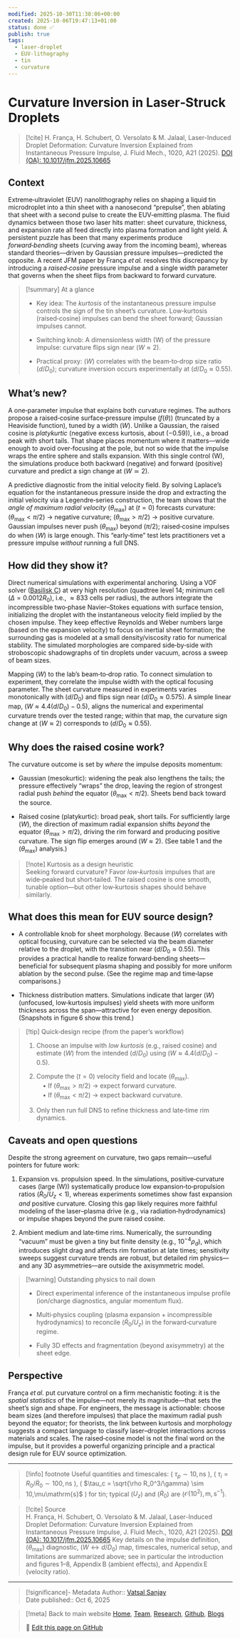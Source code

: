 ```yaml
---
modified: 2025-10-30T11:38:06+00:00
created: 2025-10-06T19:47:13+01:00
status: done ✅
publish: true
tags:
  - laser-droplet
  - EUV-lithography
  - tin
  - curvature
---
```

# Curvature Inversion in Laser‑Struck Droplets

> [!cite] 
> H. França, H. Schubert, O. Versolato & M. Jalaal, Laser-Induced Droplet Deformation: Curvature Inversion Explained from Instantaneous Pressure Impulse, J. Fluid Mech., 1020, A21 (2025). [DOI (OA): 10.1017/jfm.2025.10665](https://doi.org/10.1017/jfm.2025.10665)

## Context

Extreme‑ultraviolet (EUV) nanolithography relies on shaping a liquid tin microdroplet into a thin sheet with a nanosecond “prepulse”, then ablating that sheet with a second pulse to create the EUV‑emitting plasma. The fluid dynamics between those two laser hits matter: sheet curvature, thickness, and expansion rate all feed directly into plasma formation and light yield. A persistent puzzle has been that many experiments produce _forward‑bending_ sheets (curving away from the incoming beam), whereas standard theories—driven by Gaussian pressure impulses—predicted the opposite. A recent JFM paper by França _et al._ resolves this discrepancy by introducing a _raised‑cosine_ pressure impulse and a single width parameter that governs when the sheet flips from backward to forward curvature.

> [!summary] At a glance
> 
> - Key idea: The _kurtosis_ of the instantaneous pressure impulse controls the sign of the tin sheet’s curvature. Low‑kurtosis (raised‑cosine) impulses can bend the sheet forward; Gaussian impulses cannot.
>     
> - Switching knob: A dimensionless width (W) of the pressure impulse: curvature flips sign near ($W \approx 2$).
>     
> - Practical proxy: ($W$) correlates with the beam‑to‑drop size ratio ($d/D_0$); curvature inversion occurs experimentally at ($d/D_0 \approx 0.55$).
>     


## What’s new?

A one‑parameter impulse that explains both curvature regimes. The authors propose a raised‑cosine surface‑pressure impulse ($f(\theta)$) (truncated by a Heaviside function), tuned by a width ($W$). Unlike a Gaussian, the raised cosine is _platykurtic_ (negative excess kurtosis, about ($-0.59$)), i.e., a broad peak with short tails. That shape places momentum where it matters—wide enough to avoid over‑focusing at the pole, but not so wide that the impulse wraps the entire sphere and stalls expansion. With this single control (W), the simulations produce both backward (negative) and forward (positive) curvature and predict a sign change at ($W \simeq 2$).

A predictive diagnostic from the initial velocity field. By solving Laplace’s equation for the instantaneous pressure inside the drop and extracting the initial velocity via a Legendre‑series construction, the team shows that the _angle of maximum radial velocity_ ($\theta_\text{max}$) at ($t=0$) forecasts curvature: ($\theta_\text{max}<\pi/2$) → negative curvature; ($\theta_\text{max}>\pi/2$) → positive curvature. Gaussian impulses never push ($\theta_\text{max}$) beyond ($\pi/2$); raised‑cosine impulses do when ($W$) is large enough. This “early‑time” test lets practitioners vet a pressure impulse _without_ running a full DNS.


## How did they show it?

Direct numerical simulations with experimental anchoring. Using a VOF solver ([Basilisk C](http://basilisk.fr)) at very high resolution (quadtree level 14; minimum cell ($\Delta = 0.0012 R_0$), i.e., $\approx 833$ cells per radius), the authors integrate the incompressible two‑phase Navier–Stokes equations with surface tension, initializing the droplet with the instantaneous velocity field implied by the chosen impulse. They keep effective Reynolds and Weber numbers large (based on the expansion velocity) to focus on inertial sheet formation; the surrounding gas is modeled at a small density/viscosity ratio for numerical stability. The simulated morphologies are compared side‑by‑side with stroboscopic shadowgraphs of tin droplets under vacuum, across a sweep of beam sizes.

Mapping ($W$) to the lab’s beam‑to‑drop ratio. To connect simulation to experiment, they correlate the impulse width with the optical focusing parameter. The sheet curvature measured in experiments varies monotonically with ($d/D_0$) and flips sign near ($d/D_0 \approx 0.575$). A simple linear map, ($W \approx 4.4(d/D_0) - 0.5$), aligns the numerical and experimental curvature trends over the tested range; within that map, the curvature sign change at ($W \approx 2$) corresponds to ($d/D_0 \approx 0.55$). 


## Why does the raised cosine work?

The curvature outcome is set by _where_ the impulse deposits momentum:

- Gaussian (mesokurtic): widening the peak also lengthens the tails; the pressure effectively “wraps” the drop, leaving the region of strongest radial push _behind_ the equator ($\theta_{\max}<\pi/2$). Sheets bend back toward the source.
    
- Raised cosine (platykurtic): broad peak, short tails. For sufficiently large ($W$), the direction of maximum radial expansion shifts _beyond_ the equator ($\theta_{\max}>\pi/2$), driving the rim forward and producing positive curvature. The sign flip emerges around ($W \approx 2$). (See table 1 and the ($\theta_{\max}$) analysis.)
    

> [!note] Kurtosis as a design heuristic  
> Seeking forward curvature? Favor _low‑kurtosis_ impulses that are wide‑peaked but short‑tailed. The raised cosine is one smooth, tunable option—but other low‑kurtosis shapes should behave similarly.


## What does this mean for EUV source design?

- A controllable knob for sheet morphology. Because ($W$) correlates with optical focusing, curvature can be selected via the beam diameter relative to the droplet, with the transition near ($d/D_0 \approx 0.55$). This provides a practical handle to realize forward‑bending sheets—beneficial for subsequent plasma shaping and possibly for more uniform ablation by the second pulse. (See the regime map and time‑lapse comparisons.)
    
- Thickness distribution matters. Simulations indicate that larger ($W$) (unfocused, low‑kurtosis impulses) yield sheets with more uniform thickness across the span—attractive for even energy deposition. (Snapshots in figure 6 show this trend.)
    

> [!tip] Quick‑design recipe (from the paper’s workflow)
> 
> 1. Choose an impulse with _low kurtosis_ (e.g., raised cosine) and estimate ($W$) from the intended ($d/D_0$) using ($W \approx 4.4(d/D_0) - 0.5$).
>     
> 2. Compute the ($t=0$) velocity field and locate ($\theta_{\max}$).  
>      • If ($\theta_{\max}>\pi/2$) → expect forward curvature.  
>      • If ($\theta_{\max}<\pi/2$) → expect backward curvature.
>     
> 3. Only then run full DNS to refine thickness and late‑time rim dynamics.
>     


## Caveats and open questions

Despite the strong agreement on curvature, two gaps remain—useful pointers for future work:

1. Expansion vs. propulsion speed. In the simulations, positive‑curvature cases (large (W)) systematically produce low expansion‑to‑propulsion ratios ($\dot{R}_0/U_z<1$), whereas experiments sometimes show fast expansion _and_ positive curvature. Closing this gap likely requires more faithful modeling of the laser–plasma drive (e.g., via radiation‑hydrodynamics) or impulse shapes beyond the pure raised cosine.
    
2. Ambient medium and late‑time rims. Numerically, the surrounding “vacuum” must be given a tiny but finite density (e.g., $10^{-4}\rho_d$), which introduces slight drag and affects rim formation at late times; sensitivity sweeps suggest curvature trends are robust, but detailed rim physics—and any 3D asymmetries—are outside the axisymmetric model.
    

> [!warning] Outstanding physics to nail down
> 
> - Direct experimental inference of the instantaneous impulse profile (ion/charge diagnostics, angular momentum flux).
>     
> - Multi‑physics coupling (plasma expansion + incompressible hydrodynamics) to reconcile ($\dot{R}_0/U_z$) in the forward‑curvature regime.
>     
> - Fully 3D effects and fragmentation (beyond axisymmetry) at the sheet edge.
>     


## Perspective

França _et al._ put curvature control on a firm mechanistic footing: it is the _spatial statistics_ of the impulse—not merely its magnitude—that sets the sheet’s sign and shape. For engineers, the message is actionable: choose beam sizes (and therefore impulses) that place the maximum radial push beyond the equator; for theorists, the link between kurtosis and morphology suggests a compact language to classify laser–droplet interactions across materials and scales. The raised‑cosine model is not the final word on the impulse, but it provides a powerful organizing principle and a practical design rule for EUV source optimization.

---

> [!info] footnote
> Useful quantities and timescales: ( $\tau_p \sim 10,\mathrm{ns}$ ), ( $\tau_i = R_0/\dot{R}_0 \sim 100,\mathrm{ns}$ ), ( $\tau_c = \sqrt{\rho R_0^3/\gamma} \sim 10,\mu\mathrm{s}$ ) for tin; typical ($U_z$) and ($\dot{R}_0$) are ($\mathcal{O}(10^2),\mathrm{m,s^{-1}}$).

> [!cite] Source  
> H. França, H. Schubert, O. Versolato & M. Jalaal, Laser-Induced Droplet Deformation: Curvature Inversion Explained from Instantaneous Pressure Impulse, J. Fluid Mech., 1020, A21 (2025). [DOI (OA): 10.1017/jfm.2025.10665](https://doi.org/10.1017/jfm.2025.10665) Key details on the impulse definition, ($\theta_{\max}$) diagnostic, ($W \leftrightarrow d/D_0$) map, timescales, numerical setup, and limitations are summarized above; see in particular the introduction and figures 1–8, Appendix B (ambient effects), and Appendix E (velocity ratio).

--- 

> [!significance]- Metadata
> Author:: [Vatsal Sanjay](https://comphy-lab.org/VatsalSy)<br>
> Date published:: Oct 6, 2025

> [!meta] Back to main website
> [Home](https://comphy-lab.org/), [Team](https://comphy-lab.org/team), [Research](https://comphy-lab.org/research), [Github](https://github.com/comphy-lab), [Blogs](https://blogs.comphy-lab.org)
>
> 📝 [Edit this page on GitHub](https://github.com/comphy-lab/CoMPhy-Lab-Blogs/blob/main/Blog/2025-Curvature-Inversion-in-Laser‑Struck-Droplets.md)